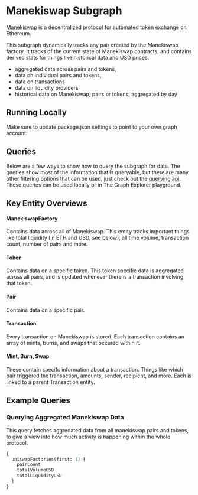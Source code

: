# Manekiswap Subgraph

[Manekiswap](https://manekiswap.com/) is a decentralized protocol for automated token exchange on Ethereum.

This subgraph dynamically tracks any pair created by the Manekiswap factory. It tracks of the current state of Manekiswap contracts, and contains derived stats for things like historical data and USD prices.

- aggregated data across pairs and tokens,
- data on individual pairs and tokens,
- data on transactions
- data on liquidity providers
- historical data on Manekiswap, pairs or tokens, aggregated by day

## Running Locally

Make sure to update package.json settings to point to your own graph account.

## Queries

Below are a few ways to show how to query the subgraph for data. The queries show most of the information that is queryable, but there are many other filtering options that can be used, just check out the [querying api](https://thegraph.com/docs/graphql-api). These queries can be used locally or in The Graph Explorer playground.

## Key Entity Overviews

#### ManekiswapFactory

Contains data across all of Manekiswap. This entity tracks important things like total liquidity (in ETH and USD, see below), all time volume, transaction count, number of pairs and more.

#### Token

Contains data on a specific token. This token specific data is aggregated across all pairs, and is updated whenever there is a transaction involving that token.

#### Pair

Contains data on a specific pair.

#### Transaction

Every transaction on Manekiswap is stored. Each transaction contains an array of mints, burns, and swaps that occured within it.

#### Mint, Burn, Swap

These contain specifc information about a transaction. Things like which pair triggered the transaction, amounts, sender, recipient, and more. Each is linked to a parent Transaction entity.

## Example Queries

### Querying Aggregated Manekiswap Data

This query fetches aggredated data from all manekiswap pairs and tokens, to give a view into how much activity is happening within the whole protocol.

```graphql
{
  uniswapFactories(first: 1) {
    pairCount
    totalVolumeUSD
    totalLiquidityUSD
  }
}
```
